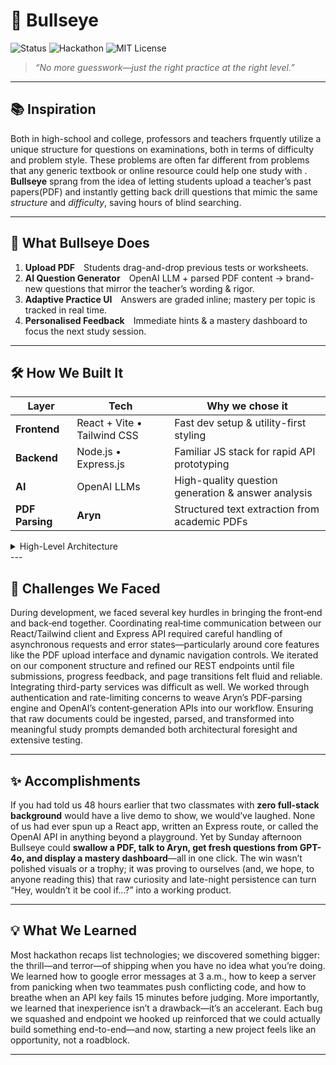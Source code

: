 <!-- TITLE & STATUS BADGES -->
# 🎯 **Bullseye**  
![Status](https://img.shields.io/badge/status-ARCHIVED-lightgray?style=for-the-badge) 
![Hackathon](https://img.shields.io/badge/built%20in-36h%20Hackathon-blueviolet?style=for-the-badge) 
![MIT License](https://img.shields.io/badge/license-MIT-green?style=for-the-badge)

> *“No more guesswork—just the right practice at the right level.”*

---

## 📚 Inspiration
Both in high-school and college, professors and teachers frquently utilize a unique structure for questions on examinations, both in terms of difficulty and problem style. These problems are often far different from problems that any generic textbook or online resource could help one study with . **Bullseye** sprang from the idea of letting students upload a teacher’s past papers(PDF) and instantly getting back drill questions that mimic the same *structure* and *difficulty*, saving hours of blind searching.

---

## 🚀 What Bullseye Does
1. **Upload PDF** Students drag-and-drop previous tests or worksheets.  
2. **AI Question Generator** OpenAI LLM + parsed PDF content → brand-new questions that mirror the teacher’s wording & rigor.  
3. **Adaptive Practice UI** Answers are graded inline; mastery per topic is tracked in real time.  
4. **Personalised Feedback** Immediate hints & a mastery dashboard to focus the next study session.

---

## 🛠️ How We Built It

| Layer | Tech | Why we chose it |
|-------|------|-----------------|
| **Frontend** | React + Vite • Tailwind CSS | Fast dev setup & utility-first styling |
| **Backend** | Node.js • Express.js | Familiar JS stack for rapid API prototyping |
| **AI** | OpenAI LLMs | High-quality question generation & answer analysis |
| **PDF Parsing** | **Aryn** | Structured text extraction from academic PDFs |

<details>
<summary>High-Level Architecture</summary>

```mermaid
graph TD
  subgraph Client
    UI[React + Tailwind UI]
    Upload[PDF Upload]
    Practice[Practice Screen]
    Dashboard[Mastery Dashboard]
  end

  subgraph Server
    API[Express REST API]
    PDF(Aryn Parser)
    LLM[OpenAI LLM Service]
    DB[(Future DB)]
  end

  Upload -->|POST /pdf| API
  API --> PDF
  PDF -->|Parsed JSON| API
  Practice -->|GET /questions| API
  API --> LLM
  LLM -->|AI Items| Practice
  Practice -->|POST /answer| API
  API -->|score| Dashboard
```
</details>
---

## 🥊 Challenges We Faced
During development, we faced several key hurdles in bringing the front‐end and back‐end together. Coordinating real‐time communication between our React/Tailwind client and Express API required careful handling of asynchronous requests and error states—particularly around core features like the PDF upload interface and dynamic navigation controls. We iterated on our component structure and refined our REST endpoints until file submissions, progress feedback, and page transitions felt fluid and reliable. Integrating third-party services was difficult as well. We worked through authentication and rate-limiting concerns to weave Aryn’s PDF‐parsing engine and OpenAI’s content‐generation APIs into our workflow. Ensuring that raw documents could be ingested, parsed, and transformed into meaningful study prompts demanded both architectural foresight and extensive testing. 

---

## ✨ Accomplishments
If you had told us 48 hours earlier that two classmates with **zero full-stack background** would have a live demo to show, we would’ve laughed. None of us had ever spun up a React app, written an Express route, or called the OpenAI API in anything beyond a playground. Yet by Sunday afternoon Bullseye could **swallow a PDF, talk to Aryn, get fresh questions from GPT-4o, and display a mastery dashboard**—all in one click. The win wasn’t polished visuals or a trophy; it was proving to ourselves (and, we hope, to anyone reading this) that raw curiosity and late-night persistence can turn “Hey, wouldn’t it be cool if…?” into a working product.

---
## 💡 What We Learned
Most hackathon recaps list technologies; we discovered something bigger: the thrill—and terror—of shipping when you have no idea what you’re doing. We learned how to google error messages at 3 a.m., how to keep a server from panicking when two teammates push conflicting code, and how to breathe when an API key fails 15 minutes before judging. More importantly, we learned that inexperience isn’t a drawback—it’s an accelerant. Each bug we squashed and endpoint we hooked up reinforced that we could actually build something end-to-end—and now, starting a new project feels like an opportunity, not a roadblock.

---
